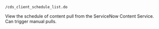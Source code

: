 `/cds_client_schedule_list.do`

View the schedule of content pull from the ServiceNow Content Service. Can trigger manual pulls.

